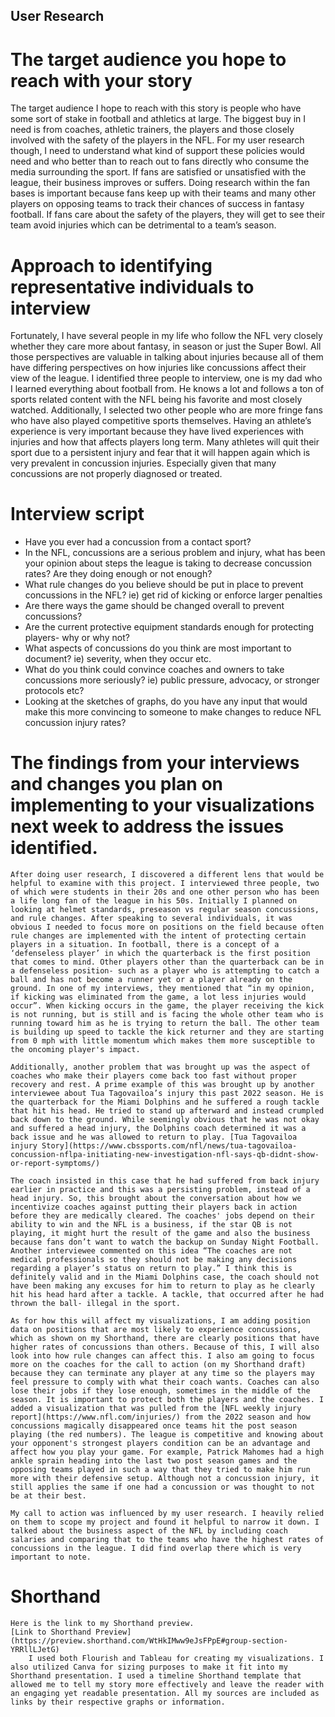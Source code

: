 ## User Research
# The target audience you hope to reach with your story
The target audience I hope to reach with this story is people who have some sort of stake in football and athletics at large. The biggest buy in I need is from coaches, athletic trainers, the players and those closely involved with the safety of the players in the NFL. For my user research though, I need to understand what kind of support these policies would need and who better than to reach out to fans directly who consume the media surrounding the sport. If fans are satisfied or unsatisfied with the league, their business improves or suffers. Doing research within the fan bases is important because fans keep up with their teams and many other players on opposing teams to track their chances of success in fantasy football. If fans care about the safety of the players, they will get to see their team avoid injuries which can be detrimental to a team’s season.
# Approach to identifying representative individuals to interview
Fortunately, I have several people in my life who follow the NFL very closely whether they care more about fantasy, in season or just the Super Bowl. All those perspectives are valuable in talking about injuries because all of them have differing perspectives on how injuries like concussions affect their view of the league. I identified three people to interview, one is my dad who I learned everything about football from. He knows a lot and follows a ton of sports related content with the NFL being his favorite and most closely watched. Additionally, I selected two other people who are more fringe fans who have also played competitive sports themselves. Having an athlete’s experience is very important because they have lived experiences with injuries and how that affects players long term. Many athletes will quit their sport due to a persistent injury and fear that it will happen again which is very prevalent in concussion injuries. Especially given that many concussions are not properly diagnosed or treated. 
# Interview script
  - Have you ever had a concussion from a contact sport? 
  - In the NFL, concussions are a serious problem and injury, what has been your opinion about steps the league is taking to decrease concussion rates?
      Are they doing enough or not enough?
  - What rule changes do you believe should be put in place to prevent concussions in the NFL? ie) get rid of kicking or enforce larger penalties
  - Are there ways the game should be changed overall to prevent concussions?
  - Are the current protective equipment standards enough for protecting players- why or why not?
  - What aspects of concussions do you think are most important to document? ie) severity, when they occur etc.
  - What do you think could convince coaches and owners to take concussions more seriously? ie) public pressure, advocacy, or stronger protocols etc?
  - Looking at the sketches of graphs, do you have any input that would make this more convincing to someone to make changes to reduce NFL concussion injury rates?
# The findings from your interviews and changes you plan on implementing to your visualizations next week to address the issues identified. 
	After doing user research, I discovered a different lens that would be helpful to examine with this project. I interviewed three people, two of which were students in their 20s and one other person who has been a life long fan of the league in his 50s. Initially I planned on looking at helmet standards, preseason vs regular season concussions, and rule changes. After speaking to several individuals, it was obvious I needed to focus more on positions on the field because often rule changes are implemented with the intent of protecting certain players in a situation. In football, there is a concept of a ‘defenseless player’ in which the quarterback is the first position that comes to mind. Other players other than the quarterback can be in a defenseless position- such as a player who is attempting to catch a ball and has not become a runner yet or a player already on the ground. In one of my interviews, they mentioned that “in my opinion, if kicking was eliminated from the game, a lot less injuries would occur”. When kicking occurs in the game, the player receiving the kick is not running, but is still and is facing the whole other team who is running toward him as he is trying to return the ball. The other team is building up speed to tackle the kick returner and they are starting from 0 mph with little momentum which makes them more susceptible to the oncoming player's impact. 
	
	Additionally, another problem that was brought up was the aspect of coaches who make their players come back too fast without proper recovery and rest. A prime example of this was brought up by another interviewee about Tua Tagovailoa’s injury this past 2022 season. He is the quarterback for the Miami Dolphins and he suffered a rough tackle that hit his head. He tried to stand up afterward and instead crumpled back down to the ground. While seemingly obvious that he was not okay and suffered a head injury, the Dolphins coach determined it was a back issue and he was allowed to return to play. [Tua Tagovailoa injury Story](https://www.cbssports.com/nfl/news/tua-tagovailoa-concussion-nflpa-initiating-new-investigation-nfl-says-qb-didnt-show-or-report-symptoms/)
	
	The coach insisted in this case that he had suffered from back injury earlier in practice and this was a persisting problem, instead of a head injury. So, this brought about the conversation about how we incentivize coaches against putting their players back in action before they are medically cleared. The coaches' jobs depend on their ability to win and the NFL is a business, if the star QB is not playing, it might hurt the result of the game and also the business because fans don’t want to watch the backup on Sunday Night Football. Another interviewee commented on this idea “The coaches are not medical professionals so they should not be making any decisions regarding a player’s status on return to play.” I think this is definitely valid and in the Miami Dolphins case, the coach should not have been making any excuses for him to return to play as he clearly hit his head hard after a tackle. A tackle, that occurred after he had thrown the ball- illegal in the sport. 
	
	As for how this will affect my visualizations, I am adding position data on positions that are most likely to experience concussions, which as shown on my Shorthand, there are clearly positions that have higher rates of concussions than others. Because of this, I will also look into how rule changes can affect this. I also am going to focus more on the coaches for the call to action (on my Shorthand draft) because they can terminate any player at any time so the players may feel pressure to comply with what their coach wants. Coaches can also lose their jobs if they lose enough, sometimes in the middle of the season. It is important to protect both the players and the coaches. I added a visualization that was pulled from the [NFL weekly injury report](https://www.nfl.com/injuries/) from the 2022 season and how concussions magically disappeared once teams hit the post season playing (the red numbers). The league is competitive and knowing about your opponent's strongest players condition can be an advantage and affect how you play your game. For example, Patrick Mahomes had a high ankle sprain heading into the last two post season games and the opposing teams played in such a way that they tried to make him run more with their defensive setup. Although not a concussion injury, it still applies the same if one had a concussion or was thought to not be at their best. 
	
	My call to action was influenced by my user research. I heavily relied on them to scope my project and found it helpful to narrow it down. I talked about the business aspect of the NFL by including coach salaries and comparing that to the teams who have the highest rates of concussions in the league. I did find overlap there which is very important to note. 
	
# Shorthand
	Here is the link to my Shorthand preview. 
	[Link to Shorthand Preview](https://preview.shorthand.com/WtHkIMww9eJsFPpE#group-section-YRRllLJetG)
		I used both Flourish and Tableau for creating my visualizations. I also utilized Canva for sizing purposes to make it fit into my Shorthand presentation. I used a timeline Shorthand template that allowed me to tell my story more effectively and leave the reader with an engaging yet readable presentation. All my sources are included as links by their respective graphs or information. 
